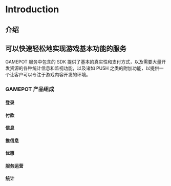 # Introduction

## 介绍

## 可以快速轻松地实现游戏基本功能的服务

GAMEPOT 服务中包含的 SDK 提供了基本的真实性和支付方式，以及需要大量开发资源的各种统计信息和监视功能，以及诸如 PUSH 之类的附加功能，以提供一个让客户可以专注于游戏内容开发的环境。

### GAMEPOT 产品组成

#### 登录

#### 付款

#### 信息

#### 推信息

#### 优惠

#### 服务运营

#### 统计
